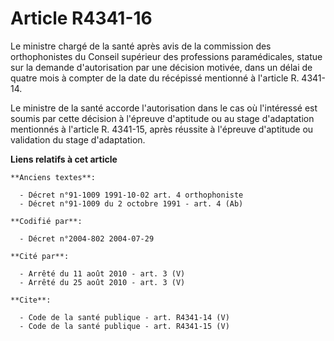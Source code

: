 # Article R4341-16

Le ministre chargé de la santé après avis de la commission des orthophonistes du Conseil supérieur des professions
paramédicales, statue sur la demande d'autorisation par une décision motivée, dans un délai de quatre mois à compter de la
date du récépissé mentionné à l'article R. 4341-14.

Le ministre de la santé accorde l'autorisation dans le cas où l'intéressé est soumis par cette décision à l'épreuve
d'aptitude ou au stage d'adaptation mentionnés à l'article R. 4341-15, après réussite à l'épreuve d'aptitude ou validation du
stage d'adaptation.

**Liens relatifs à cet article**

	**Anciens textes**:

	  - Décret n°91-1009 1991-10-02 art. 4 orthophoniste
	  - Décret n°91-1009 du 2 octobre 1991 - art. 4 (Ab)

	**Codifié par**:

	  - Décret n°2004-802 2004-07-29

	**Cité par**:

	  - Arrêté du 11 août 2010 - art. 3 (V)
	  - Arrêté du 25 août 2010 - art. 3 (V)

	**Cite**:

	  - Code de la santé publique - art. R4341-14 (V)
	  - Code de la santé publique - art. R4341-15 (V)
